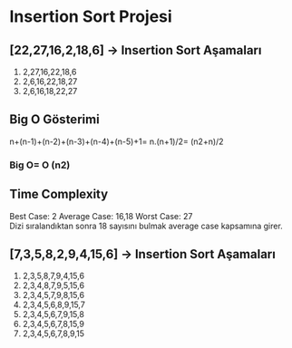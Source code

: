 # Insertion Sort Projesi
## [22,27,16,2,18,6] -> Insertion Sort Aşamaları
1. 2,27,16,22,18,6
2. 2,6,16,22,18,27
3. 2,6,16,18,22,27
## Big O Gösterimi
n+(n-1)+(n-2)+(n-3)+(n-4)+(n-5)+1= n.(n+1)/2= (n2+n)/2
### Big O= O (n2)
## Time Complexity
Best Case: 2 Average Case: 16,18 Worst Case: 27  
Dizi sıralandıktan sonra 18 sayısını bulmak average case kapsamına girer.
## [7,3,5,8,2,9,4,15,6] -> Insertion Sort Aşamaları
1. 2,3,5,8,7,9,4,15,6
2. 2,3,4,8,7,9,5,15,6
3. 2,3,4,5,7,9,8,15,6
4. 2,3,4,5,6,8,9,15,7
5. 2,3,4,5,6,7,9,15,8
6. 2,3,4,5,6,7,8,15,9
7. 2,3,4,5,6,7,8,9,15